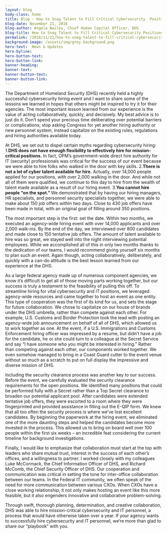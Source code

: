 ```yaml
---
layout: blog
body-class: home
title: Blog - How to Snag Talent to Fill Critical Cybersecurity  Positions at Your Agency
blog-date: November 21, 2016
blog-author: Angela Bailey, Chief Human Capital Officer, DHS	
blog-title: How to Snag Talent to Fill Critical Cybersecurity Positions at Your Agency
permalink: /2016/11/21/how-to-snag-talent-to-fill-critical-cybersecurity-positions-at-your-agency/
background-image: /assets/img/grey.background.png
hero-text:  News & Updates
hero-byline:
hero-button-text: 
hero-button-link: 
banner-heading: 
banner-text: 
banner-button-text: 
banner-button-link: 
---
```

The Department of Homeland Security (DHS) recently held a highly successful cybersecurity hiring event and I want to share some of the lessons we learned in hopes that others might be inspired to try it for their agencies. The most important lesson learned from our experience is the value of acting collaboratively, quickly, and decisively. My best advice is to just do it. Don’t spend your precious time deliberating over potential barriers or complications; stop  asking Congress for yet another hiring authority or new personnel system, instead capitalize on the existing rules, regulations and hiring authorities available today.

At DHS, we set out to dispel certain myths regarding cybersecurity hiring:
1.<B>DHS does not have enough flexibility to effectively hire for mission-critical positions.</B> In fact, OPM’s government-wide direct hire authority for IT (security) professionals was critical for the success of our event because we were able to hire folks who walked in the door with key skills.
2.<B>There is not a lot of cyber talent available for hire.</B> Actually, over 14,000 people applied for our positions, with over 2,000 walking in the door. And while not all of them were qualified, we continue to this day to hire from the wealth of talent made available as a result of our hiring event.
3.<B>You cannot hire people “on the spot.” </B>We demonstrated that by having our hiring managers, HR specialists, and personnel security specialists together, we were able to make about 150 job offers within two days. Close to 430 job offers have been made in total, with an original goal of filling around 350 positions.

The most important step is the first: set the date. Within two months, we executed an agency-wide hiring event with over 14,000 applicants and over 2,000 walk-ins. By the end of the day, we interviewed over 800 candidates and made close to 150 tentative job offers. The amount of talent available to hire was so great, we stayed well into the night interviewing potential employees. While we accomplished all of this in only two months thanks to the dedication of our teams, I would recommend giving yourself six months to plan such an event. Again though, acting collaboratively, deliberately, and quickly with a can-do attitude is the best lesson learned from our experience at the DHS.

As a large federal agency made up of numerous component agencies, we know it’s difficult to get all of those moving parts working together, but our success is truly a testament to the feasibility of pulling this off. To streamline hiring for vital cybersecurity and IT positions, we leveraged agency-wide resources and came together to host an event as one entity. This type of cooperation was the first of its kind for us, and sets the stage for future collaboration. We chose to capitalize on our house of brands under the DHS umbrella, rather than compete against each other.  For example, U.S. Customs and Border Protection took the lead with posting an agency-wide job announcement on behalf of all of DHS, which allowed us to work together as one. At the event, if a U.S. Immigrations and Customs Enforcement hiring officer was impressed by a resume, but didn’t have a job for the candidate, he or she could turn to a colleague at the Secret Service and say “I have someone who you might be interested in hiring.” Rather than competing against each other, our components worked together.  We even somehow managed to bring in a Coast Guard cutter to the event venue without so much as a scratch to put on full display the impressive and diverse mission of DHS.

Including the security clearance process was another key to our success. Before the event, we carefully evaluated the security clearance requirements for the open positions. We identified many positions that could be performed fully with a Secret rather than a Top Secret clearance to broaden our potential applicant pool. After candidates were extended tentative job offers, they were escorted to a room where they were fingerprinted and provided assistance in filling out the E-QIP form. We knew that all too often the security process is where we’ve lost excellent candidates. By beginning the paperwork at the hiring event, we eliminated one of the more daunting steps and helped the candidates become more invested in the process.  This allowed us to bring on board well over 100 people within the first six weeks – an incredible feat considering the current timeline for background investigations.

Finally, I would like to emphasize that collaboration must start at the top with leaders who share mutual trust, interest in the success of each other’s offices, and a willingness to partner. I worked closely with my colleagues Luke McCormack, the Chief Information Officer of DHS, and Richard McComb, the Chief Security Officer of DHS. Our cooperation and communication was critical in setting the tone for inter-office collaboration between our teams.  In the Federal IT community, we often speak of the need for more communication between various CXOs. When CXOs have a close working relationship, it not only makes hosting an event like this more feasible, but it also engenders innovative and collaborative problem-solving.

Through swift, thorough planning, determination, and creative collaboration, DHS was able to hire mission-critical cybersecurity and IT personnel, a process that would have otherwise taken over a year. If your agency wants to successfully hire cybersecurity and IT personnel,  we’re more than glad to share our “playbook” with you.
